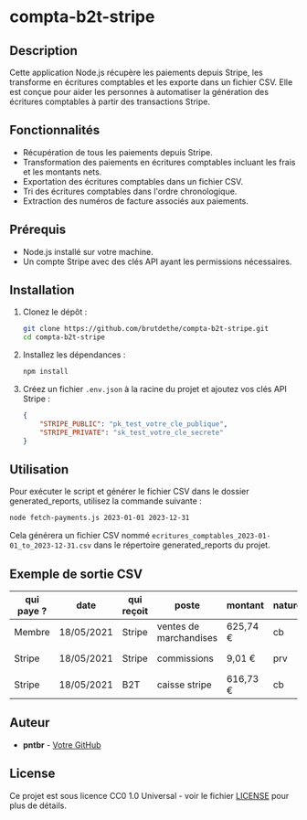 # compta-b2t-stripe

## Description

Cette application Node.js récupère les paiements depuis Stripe, les transforme en écritures comptables et les exporte dans un fichier CSV. Elle est conçue pour aider les personnes à automatiser la génération des écritures comptables à partir des transactions Stripe.

## Fonctionnalités

- Récupération de tous les paiements depuis Stripe.
- Transformation des paiements en écritures comptables incluant les frais et les montants nets.
- Exportation des écritures comptables dans un fichier CSV.
- Tri des écritures comptables dans l'ordre chronologique.
- Extraction des numéros de facture associés aux paiements.

## Prérequis

- Node.js installé sur votre machine.
- Un compte Stripe avec des clés API ayant les permissions nécessaires.

## Installation

1. Clonez le dépôt :

    ```bash
    git clone https://github.com/brutdethe/compta-b2t-stripe.git
    cd compta-b2t-stripe
    ```

2. Installez les dépendances :

    ```bash
    npm install
    ```

3. Créez un fichier `.env.json` à la racine du projet et ajoutez vos clés API Stripe :

    ```json
    {
        "STRIPE_PUBLIC": "pk_test_votre_cle_publique",
        "STRIPE_PRIVATE": "sk_test_votre_cle_secrete"
    }
    ```

## Utilisation

Pour exécuter le script et générer le fichier CSV dans le dossier generated_reports, utilisez la commande suivante :

```bash
node fetch-payments.js 2023-01-01 2023-12-31
```

Cela générera un fichier CSV nommé `ecritures_comptables_2023-01-01_to_2023-12-31.csv` dans le répertoire generated_reports du projet.

## Exemple de sortie CSV

| qui paye ? | date       | qui reçoit | poste                | montant   | nature | pointage | note            | facture correspondante |
|------------|------------|------------|----------------------|-----------|--------|----------|-----------------|------------------------|
| Membre     | 18/05/2021 | Stripe     | ventes de marchandises | 625,74 €  | cb     |          | Vente stripe    | 2021-0001              |
| Stripe     | 18/05/2021 | Stripe     | commissions          | 9,01 €    | prv    |          | commission stripe | 2021-0001              |
| Stripe     | 18/05/2021 | B2T        | caisse stripe        | 616,73 €  | cb     | x        | transfert stripe | 2021-0001              |

## Auteur

- **pntbr** - [Votre GitHub](https://github.com/pntbr)

## License

Ce projet est sous licence CC0 1.0 Universal - voir le fichier [LICENSE](LICENSE) pour plus de détails.

